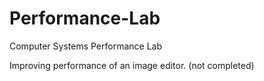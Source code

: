 # Performance-Lab
Computer Systems Performance Lab

Improving performance of an image editor. (not completed)
